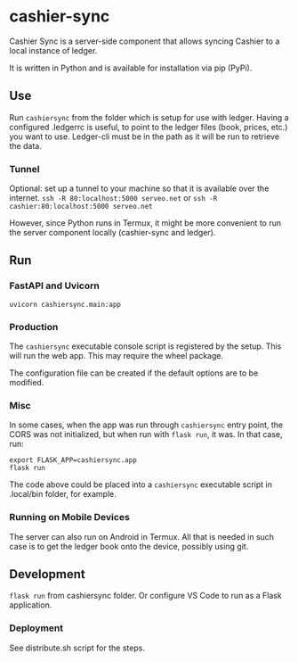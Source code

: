 # cashier-sync

Cashier Sync is a server-side component that allows syncing Cashier to a local instance of ledger.

It is written in Python and is available for installation via pip (PyPi).

## Use

Run `cashiersync` from the folder which is setup for use with ledger. Having a configured .ledgerrc is useful, to point to the ledger files (book, prices, etc.) you want to use.
Ledger-cli must be in the path as it will be run to retrieve the data.

### Tunnel

Optional: set up a tunnel to your machine so that it is available over the internet.
`ssh -R 80:localhost:5000 serveo.net`
or 
`ssh -R cashier:80:localhost:5000 serveo.net`

However, since Python runs in Termux, it might be more convenient to run the server component locally (cashier-sync and ledger).

## Run

### FastAPI and Uvicorn

`uvicorn cashiersync.main:app`

### Production

The `cashiersync` executable console script is registered by the setup. This will run the web app.
This may require the wheel package.

The configuration file can be created if the default options are to be modified.

### Misc

In some cases, when the app was run through `cashiersync` entry point, the CORS was not initialized, but when run with `flask run`, it was. In that case, run:

```
export FLASK_APP=cashiersync.app
flask run
```

The code above could be placed into a `cashiersync` executable script in .local/bin folder, for example.

### Running on Mobile Devices

The server can also run on Android in Termux. All that is needed in such case is to get the ledger book onto the device, possibly using git. 

## Development

`flask run` from cashiersync folder. Or configure VS Code to run as a Flask application.

### Deployment

See distribute.sh script for the steps.
